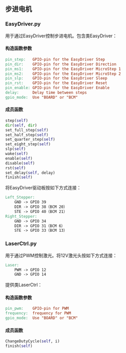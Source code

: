 

## 步进电机

### EasyDriver.py

用于通过EasyDriver控制步进电机。包含类EasyDriver：

#### 构造函数参数

```makefile
pin_step:   GPIO-pin for the EasyDriver Step
pin_dir:    GPIO-pin for the EasyDriver Direction
pin_ms1:    GPIO-pin for the EasyDriver MicroStep 1
pin_ms2:    GPIO-pin for the EasyDriver MicroStep 2
pin_slp:    GPIO-pin for the EasyDriver Sleep
pin_rst:    GPIO-pin for the EasyDriver Reset
pin_enable: GPIO-pin for the EasyDriver Enable
delay:      Delay time between steps
gpio_mode:  Use "BOARD" or "BCM"
```

#### 成员函数

```python
step(self)
dir(self, dir)
set_full_step(self)
set_half_step(self)
set_quarter_step(self)
set_eight_step(self)
slp(self)
wake(self)
enable(self)
disable(self)
rst(self)
set_delay(self, delay)
finish(self)
```

将EasyDriver驱动板按如下方式连接：

```makefile
Left_Stepper:
  	GND -> GPIO 39
  	DIR -> GPIO 38（BCM 20）
  	STE -> GPIO 40（BCM 21）
Right_Stepper:
  	GND -> GPIO 34
  	DIR -> GPIO 31（BCM 6）
  	STE -> GPIO 33（BCM 13）
```



### LaserCtrl.py

用于通过PWM控制激光。将12V激光头按如下方式连接：

```makefile
Laser:
	PWM -> GPIO 12
	GND -> GPIO 14
```

提供类LaserCtrl：

#### 构造函数参数

```makefile
pin_pwm:    GPIO-pin for PWM
frequency:  frequency for PWM
gpio_mode:  Use "BOARD" or "BCM"
```

#### 成员函数

```python
ChangeDutyCycle(self, i)
finish(self)
```

